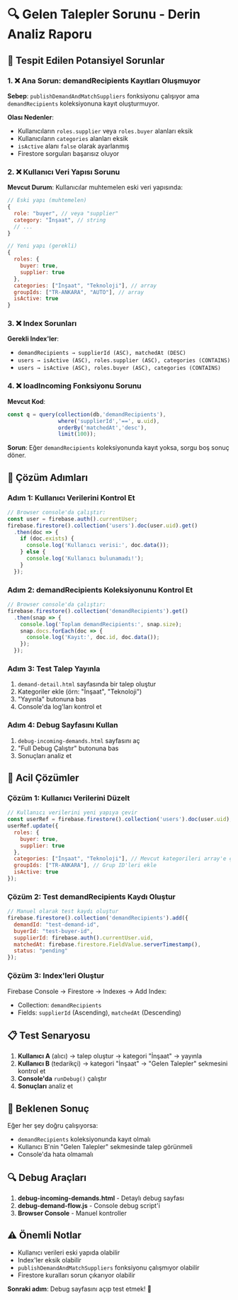 # 🔍 Gelen Talepler Sorunu - Derin Analiz Raporu

## 🎯 Tespit Edilen Potansiyel Sorunlar

### 1. ❌ **Ana Sorun: demandRecipients Kayıtları Oluşmuyor**

**Sebep**: `publishDemandAndMatchSuppliers` fonksiyonu çalışıyor ama `demandRecipients` koleksiyonuna kayıt oluşturmuyor.

**Olası Nedenler**:
- Kullanıcıların `roles.supplier` veya `roles.buyer` alanları eksik
- Kullanıcıların `categories` alanları eksik
- `isActive` alanı `false` olarak ayarlanmış
- Firestore sorguları başarısız oluyor

### 2. ❌ **Kullanıcı Veri Yapısı Sorunu**

**Mevcut Durum**: Kullanıcılar muhtemelen eski veri yapısında:
```javascript
// Eski yapı (muhtemelen)
{
  role: "buyer", // veya "supplier"
  category: "İnşaat", // string
  // ...
}

// Yeni yapı (gerekli)
{
  roles: {
    buyer: true,
    supplier: true
  },
  categories: ["İnşaat", "Teknoloji"], // array
  groupIds: ["TR-ANKARA", "AUTO"], // array
  isActive: true
}
```

### 3. ❌ **Index Sorunları**

**Gerekli Index'ler**:
- `demandRecipients → supplierId (ASC), matchedAt (DESC)`
- `users → isActive (ASC), roles.supplier (ASC), categories (CONTAINS)`
- `users → isActive (ASC), roles.buyer (ASC), categories (CONTAINS)`

### 4. ❌ **loadIncoming Fonksiyonu Sorunu**

**Mevcut Kod**:
```javascript
const q = query(collection(db,'demandRecipients'), 
                where('supplierId','==', u.uid), 
                orderBy('matchedAt','desc'), 
                limit(100));
```

**Sorun**: Eğer `demandRecipients` koleksiyonunda kayıt yoksa, sorgu boş sonuç döner.

## 🔧 Çözüm Adımları

### Adım 1: Kullanıcı Verilerini Kontrol Et
```javascript
// Browser console'da çalıştır:
const user = firebase.auth().currentUser;
firebase.firestore().collection('users').doc(user.uid).get()
  .then(doc => {
    if (doc.exists) {
      console.log('Kullanıcı verisi:', doc.data());
    } else {
      console.log('Kullanıcı bulunamadı!');
    }
  });
```

### Adım 2: demandRecipients Koleksiyonunu Kontrol Et
```javascript
// Browser console'da çalıştır:
firebase.firestore().collection('demandRecipients').get()
  .then(snap => {
    console.log('Toplam demandRecipients:', snap.size);
    snap.docs.forEach(doc => {
      console.log('Kayıt:', doc.id, doc.data());
    });
  });
```

### Adım 3: Test Talep Yayınla
1. `demand-detail.html` sayfasında bir talep oluştur
2. Kategoriler ekle (örn: "İnşaat", "Teknoloji")
3. "Yayınla" butonuna bas
4. Console'da log'ları kontrol et

### Adım 4: Debug Sayfasını Kullan
1. `debug-incoming-demands.html` sayfasını aç
2. "Full Debug Çalıştır" butonuna bas
3. Sonuçları analiz et

## 🚨 Acil Çözümler

### Çözüm 1: Kullanıcı Verilerini Düzelt
```javascript
// Kullanıcı verilerini yeni yapıya çevir
const userRef = firebase.firestore().collection('users').doc(user.uid);
userRef.update({
  roles: {
    buyer: true,
    supplier: true
  },
  categories: ["İnşaat", "Teknoloji"], // Mevcut kategorileri array'e çevir
  groupIds: ["TR-ANKARA"], // Grup ID'leri ekle
  isActive: true
});
```

### Çözüm 2: Test demandRecipients Kaydı Oluştur
```javascript
// Manuel olarak test kaydı oluştur
firebase.firestore().collection('demandRecipients').add({
  demandId: "test-demand-id",
  buyerId: "test-buyer-id",
  supplierId: firebase.auth().currentUser.uid,
  matchedAt: firebase.firestore.FieldValue.serverTimestamp(),
  status: "pending"
});
```

### Çözüm 3: Index'leri Oluştur
Firebase Console → Firestore → Indexes → Add Index:
- Collection: `demandRecipients`
- Fields: `supplierId` (Ascending), `matchedAt` (Descending)

## 📋 Test Senaryosu

1. **Kullanıcı A** (alıcı) → talep oluştur → kategori "İnşaat" → yayınla
2. **Kullanıcı B** (tedarikçi) → kategori "İnşaat" → "Gelen Talepler" sekmesini kontrol et
3. **Console'da** `runDebug()` çalıştır
4. **Sonuçları** analiz et

## 🎯 Beklenen Sonuç

Eğer her şey doğru çalışıyorsa:
- `demandRecipients` koleksiyonunda kayıt olmalı
- Kullanıcı B'nin "Gelen Talepler" sekmesinde talep görünmeli
- Console'da hata olmamalı

## 🔍 Debug Araçları

1. **debug-incoming-demands.html** - Detaylı debug sayfası
2. **debug-demand-flow.js** - Console debug script'i
3. **Browser Console** - Manuel kontroller

## ⚠️ Önemli Notlar

- Kullanıcı verileri eski yapıda olabilir
- Index'ler eksik olabilir
- `publishDemandAndMatchSuppliers` fonksiyonu çalışmıyor olabilir
- Firestore kuralları sorun çıkarıyor olabilir

**Sonraki adım**: Debug sayfasını açıp test etmek! 🚀
